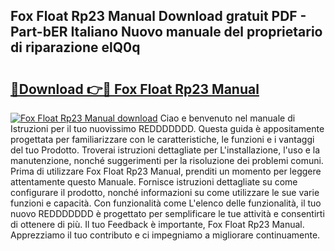 ## Fox Float Rp23 Manual Download gratuit PDF - Part-bER Italiano Nuovo manuale del proprietario di riparazione elQ0q

# <h2><a href="http://dfgqae.blite.top/?on=Fox+Float+Rp23+Manual">🔗Download 👉🔴 Fox Float Rp23 Manual</a></h2>

[![Fox Float Rp23 Manual download](https://i.imgur.com/lujVjoI.png)](http://dfgqae.blite.top/?on=Fox+Float+Rp23+Manual)
Ciao e benvenuto nel manuale di Istruzioni per il tuo nuovissimo REDDDDDDD. Questa guida è appositamente progettata per familiarizzare con le caratteristiche, le funzioni e i vantaggi del tuo Prodotto. Troverai istruzioni dettagliate per L'installazione, l'uso e la manutenzione, nonché suggerimenti per la risoluzione dei problemi comuni. Prima di utilizzare Fox Float Rp23 Manual, prenditi un momento per leggere attentamente questo Manuale. Fornisce istruzioni dettagliate su come configurare il prodotto, nonché informazioni su come utilizzare le sue varie funzioni e capacità. Con funzionalità come L'elenco delle funzionalità, il tuo nuovo REDDDDDDD è progettato per semplificare le tue attività e consentirti di ottenere di più. Il tuo Feedback è importante, Fox Float Rp23 Manual. Apprezziamo il tuo contributo e ci impegniamo a migliorare continuamente.
